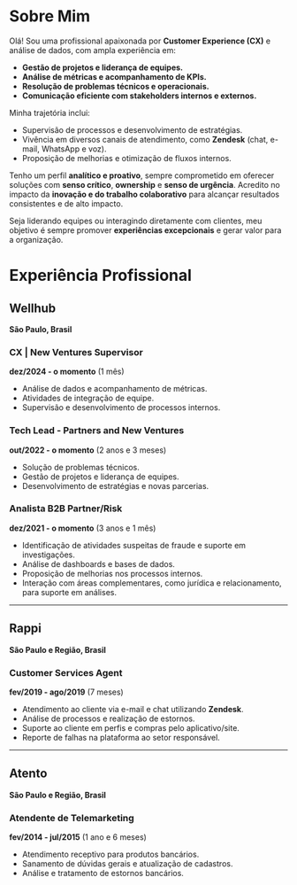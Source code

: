 # Sobre Mim

Olá! Sou uma profissional apaixonada por **Customer Experience (CX)** e análise de dados, com ampla experiência em:  
- **Gestão de projetos e liderança de equipes.**  
- **Análise de métricas e acompanhamento de KPIs.**  
- **Resolução de problemas técnicos e operacionais.**  
- **Comunicação eficiente com stakeholders internos e externos.**  

Minha trajetória inclui:  
- Supervisão de processos e desenvolvimento de estratégias.  
- Vivência em diversos canais de atendimento, como **Zendesk** (chat, e-mail, WhatsApp e voz).  
- Proposição de melhorias e otimização de fluxos internos.  

Tenho um perfil **analítico e proativo**, sempre comprometido em oferecer soluções com **senso crítico**, **ownership** e **senso de urgência**. Acredito no impacto da **inovação e do trabalho colaborativo** para alcançar resultados consistentes e de alto impacto.

Seja liderando equipes ou interagindo diretamente com clientes, meu objetivo é sempre promover **experiências excepcionais** e gerar valor para a organização.



# Experiência Profissional

## Wellhub  
**São Paulo, Brasil**  

### CX | New Ventures Supervisor  
**dez/2024 - o momento** (1 mês)  
- Análise de dados e acompanhamento de métricas.  
- Atividades de integração de equipe.  
- Supervisão e desenvolvimento de processos internos.  

### Tech Lead - Partners and New Ventures  
**out/2022 - o momento** (2 anos e 3 meses)  
- Solução de problemas técnicos.  
- Gestão de projetos e liderança de equipes.  
- Desenvolvimento de estratégias e novas parcerias.  

### Analista B2B Partner/Risk  
**dez/2021 - o momento** (3 anos e 1 mês)  
- Identificação de atividades suspeitas de fraude e suporte em investigações.  
- Análise de dashboards e bases de dados.  
- Proposição de melhorias nos processos internos.  
- Interação com áreas complementares, como jurídica e relacionamento, para suporte em análises.  

---

## Rappi  
**São Paulo e Região, Brasil**  

### Customer Services Agent  
**fev/2019 - ago/2019** (7 meses)  
- Atendimento ao cliente via e-mail e chat utilizando **Zendesk**.  
- Análise de processos e realização de estornos.  
- Suporte ao cliente em perfis e compras pelo aplicativo/site.  
- Reporte de falhas na plataforma ao setor responsável.  

---

## Atento  
**São Paulo e Região, Brasil**  

### Atendente de Telemarketing  
**fev/2014 - jul/2015** (1 ano e 6 meses)  
- Atendimento receptivo para produtos bancários.  
- Sanamento de dúvidas gerais e atualização de cadastros.  
- Análise e tratamento de estornos bancários.  
